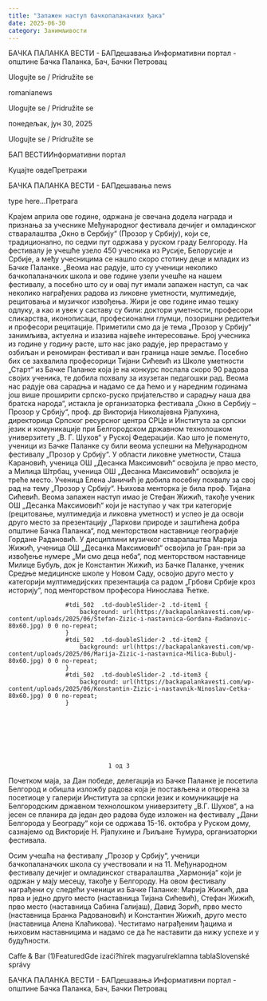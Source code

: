 ```yaml
---
title: "Запажен наступ бачкопаланачких ђака"
date: 2025-06-30
category: Занимљивости
---
```


БАЧКА ПАЛАНКА ВЕСТИ - БАПдешавања Информативни портал - општине Бачка Паланка, Бач, Бачки Петровац

Ulogujte se / Pridružite se

romanianews

Ulogujte se / Pridružite se

понедељак, јун 30, 2025

Ulogujte se / Pridružite se

БАП ВЕСТИИнформативни портал

Куцајте овдеПретражи

БАЧКА ПАЛАНКА ВЕСТИ - БАПдешавања news

type here...Претрага

Крајем априла ове године, одржана је свечана додела награда и признања за учеснике Међународног фестивала дечијег и омладинског стваралаштва „Окно в Сербију“ (Прозор у Србију), који се, традиционално, по седми пут одржава у руском граду Белгороду. На фестивалу је учешће узело 450 учесника из Русије, Белорусије и Србије, а међу учесницима се нашло скоро стотину деце и младих из Бачке Паланке.
„Веома нас радује, што су ученици неколико бачкопаланачких школа и ове године узели учешће на нашем фестивалу, а посебно што су и овај пут имали запажен наступ, са чак неколико награђених радова из ликовне уметности, мултимедије, рецитовања и музичког извођења. Жири је ове године имао тешку одлуку, а као и увек у саставу су били: доктори уметности, професори сликарства, иконописаци, професионални глумци, позоришни редитељи и професори рецитације. Приметили смо да је тема „Прозор у Србију“ занимљива, актуелна и изазива највеће интересовање. Број учесника из године у годину расте, што нас јако радује, јер прерастамо у озбиљан и реномиран фестивал и ван граница наше земље. Посебно бих се захвалила професорици Тијани Сићевић из Школе уметности „Старт“ из Бачке Паланке која је на конкурс послала скоро 90 радова својих ученика, те добила похвалу за изузетан педагошки рад. Веома нас радује ова сарадња и надамо се да ћемо и у наредним годинама још више проширити српско-руско пријатељство и сарадњу наша два братска народа“, истакла је организаторка фестивала „Окно в Сербију – Прозор у Србију“, проф. др Викторија Николајевна Рјапухина, директорица Српског ресурсног центра СРЦе и Института за српски језик и комуникације при Белгородском државном технолошком универзитету „В. Г. Шухов“ у Руској Федерацији.
Као што је поменуто, ученици из Бачке Паланке су били веома успешни на Међународном фестивалу „Прозор у Србију“. У области ликовне уметности, Сташа Карановић, ученица ОШ „Десанка Максимовић“ освојила је прво место, а Милица Штрбац, ученица ОШ „Десанка Максимовић“ освојила је треће место. Ученица Елена Јаничић је добила посебну похвалу за свој рад на тему „Прозор у Србију“. Њихова менторка је била проф. Тијана Сићевић. Веома запажен наступ имао је Стефан Жижић, такође ученик ОШ „Десанка Максимовић“ који је наступао у чак три категорије (рецитовање, мултимедија и ликовна уметност) и успео је да освоји друго место за презентацију „Паркови природе и заштићена добра општине Бачка Паланка“, под менторством наставнице географије Гордане Радановић. У дисциплини музичког стваралаштва Марија Жижић, ученица ОШ „Десанка Максимовић“ освојила је Гран-при за извођење нумере „Ми смо деца неба“, под менторством наставнице Милице Бубуљ, док је Константин Жижић, из Бачке Паланке, ученик Средње медицинске школе у Новом Саду, освојио друго место у категорији мултимедијских презентација са радом „Грбови Србије кроз историју“, под менторством професора Нинослава Ћетке.



                
                    
                    #tdi_502  .td-doubleSlider-2 .td-item1 {
                        background: url(https://backapalankavesti.com/wp-content/uploads/2025/06/Stefan-Zizic-i-nastavnica-Gordana-Radanovic-80x60.jpg) 0 0 no-repeat;
                    }
                    #tdi_502  .td-doubleSlider-2 .td-item2 {
                        background: url(https://backapalankavesti.com/wp-content/uploads/2025/06/Marija-Zizic-i-nastavnica-Milica-Bubulj-80x60.jpg) 0 0 no-repeat;
                    }
                    #tdi_502  .td-doubleSlider-2 .td-item3 {
                        background: url(https://backapalankavesti.com/wp-content/uploads/2025/06/Konstantin-Zizic-i-nastavnik-Ninoslav-Cetka-80x60.jpg) 0 0 no-repeat;
                    }
                

                
                    
                        
                           

                            
                                1 од 3
                                
                                    
                                    
                                
                            
                        

                        
                            
                                
                    
                        
                            
                                
                            
                            
                        
                    
                    
                        
                            
                                
                            
                            
                        
                    
                    
                        
                            
                                
                            
                            
                        
                    
                            
                        

                        
                            
                                
                    
                        
                    
                    
                        
                    
                    
                        
                    
                            
                        

                    

                
                
Почетком маја, за Дан победе, делегација из Бачке Паланке је посетила Белгород и обишла изложбу радова која је постављена и отворена за посетиоце у галерији Института за српски језик и комуникације на Белгородским државном технолошком универзитету „В.Г. Шухов“, а на јесен се планира да један део радова буде изложен на фестивалу „Дани Белгорода у Београду“ који се одржава 15-16. октобра у Руском дому, сазнајемо од Викторије Н. Рјапухине и Љиљане Ћумура, организаторки фестивала.


Осим учешћа на фестивалу „Прозор у Србију“, ученици бачкопаланачких школа су учествовали и на 11. Међународном фестивалу дечијег и омладинског стваралаштва „Хармонија“ који је одржан у мају месецу, такође у Белгороду. На овом фестивалу награђени су следећи ученици из Бачке Паланке: Марија Жижић, два прва и једно друго место (наставница Тијана Сићевић), Стефан Жижић, прво место (наставница Сабина Галијаш), Давид Зорић, прво место (наставница Бранка Радовановић) и Константин Жижић, друго место (наставница Алена Клаћикова).
Честитамо награђеним ђацима и њиховим наставницима и надамо се да ће наставити да нижу успехе и у будућности.

Caffe & Bar (1)FeaturedGde izaći?hírek magyarulreklamna tablaSlovenské správy

БАЧКА ПАЛАНКА ВЕСТИ - БАПдешавања Информативни портал - општине Бачка Паланка, Бач, Бачки Петровац

